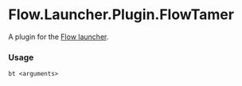 Flow.Launcher.Plugin.FlowTamer
==================

A plugin for the [Flow launcher](https://github.com/Flow-Launcher/Flow.Launcher).

### Usage

    bt <arguments>